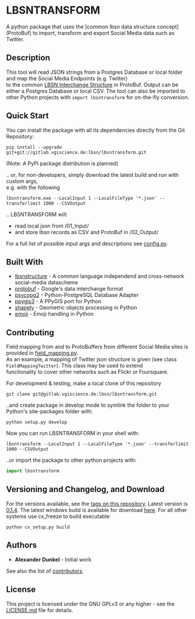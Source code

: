 # LBSNTRANSFORM

A python package that uses the [common lbsn data structure concept] (ProtoBuf) to import, transform and export Social Media data such as Twitter.

## Description

This tool will read JSON strings from a Postgres Database or local folder and map the Social Media Endpoints (e.g. Twitter)  
to the common [LBSN Interchange Structure](https://gitlab.vgiscience.de/lbsn/concept) in ProtoBuf. Output can be either a Postgres Database or local CSV.
The tool can also be imported to other Python projects with `import lbsntransform` for on-the-fly conversion.

## Quick Start

You can install the package with all its dependencies directly from the Git Repository:
```shell
pip install --upgrade git+git://gitlab.vgiscience.de:lbsn/lbsntransform.git
```

(Note: A PyPi package distribution is planned)

.. or, for non-developers, simply download the latest build and run with custom args,  
e.g. with the following

```shell
lbsntransform.exe --LocalInput 1 --LocalFileType '*.json' --transferlimit 1000 --CSVOutput
```

.. LBSNTRANSFORM will: 
- read local json from /01_Input/  
- and store lbsn records as CSV and ProtoBuf in /02_Output/  

For a full list of possible input args and descriptions see [config.py](/lbsntransform/configconfig.py).

## Built With

* [lbsnstructure](https://gitlab.vgiscience.de/lbsn/concept) - A common language independend and cross-network social-media datascheme
* [protobuf](https://github.com/google/protobuf) - Google's data interchange format
* [psycopg2](https://github.com/psycopg/psycopg2) - Python-PostgreSQL Database Adapter
* [ppygis3](https://github.com/AlexImmer/ppygis3) - A PPyGIS port for Python
* [shapely](https://github.com/Toblerity/Shapely) - Geometric objects processing in Python
* [emoji](https://github.com/carpedm20/emoji/) - Emoji handling in Python

## Contributing

Field mapping from and to ProtoBuffers from different Social Media sites is provided in [field_mapping.py](/lbsntransform/classes/field_mapping.py).  
As an example, a mapping of Twitter json structure is given (see class `FieldMappingTwitter`). This class may be used to extend  
functionality to cover other networks such as Flickr or Foursquare.  

For development & testing, make a local clone of this repository  
```shell
git clone git@gitlab.vgiscience.de:lbsn/lbsntransform.git
```
..and create package in develop mode to symlink the folder to your  
Python's site-packages folder with:  
```shell
python setup.py develop
```

Now you can run LBSNTRANSFORM in your shell with:  
```shell
lbsntransform --LocalInput 1 --LocalFileType '*.json' --transferlimit 1000 --CSVOutput
```

..or import the package to other python projects with:  
```python
import lbsntransform
```

## Versioning and Changelog, and Download

For the versions available, see the [tags on this repository](../../tags). 
Latest version is [0.1.4](../../tags/v0.1.4). The latest windows build is available for download [here](https://cloudstore.zih.tu-dresden.de/index.php/s/MqtlCyqLbxmnnxr/download).
For all other systems use cx_freeze to build executable:
```shell
python cx_setup.py build
```

## Authors

* **Alexander Dunkel** - Initial work

See also the list of [contributors](../../contributors).  

## License

This project is licensed under the GNU GPLv3 or any higher - see the [LICENSE.md](LICENSE.md) file for details.